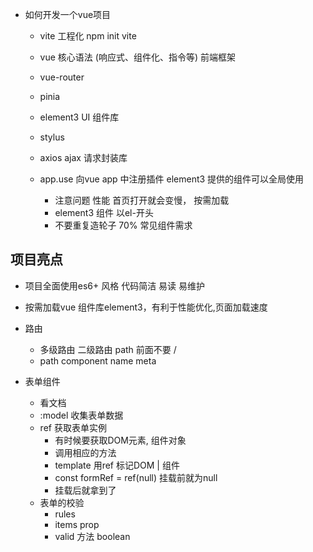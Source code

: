 - 如何开发一个vue项目
  - vite 工程化
    npm init vite

  - vue 核心语法 (响应式、组件化、指令等)
    前端框架
  - vue-router
  - pinia
  - element3 UI 组件库
  - stylus
  - axios  ajax 请求封装库 

  - app.use
    向vue app 中注册插件 
    element3 提供的组件可以全局使用
    - 注意问题 性能
      首页打开就会变慢， 按需加载
    - element3 组件 以el-开头
    -  不要重复造轮子  70% 常见组件需求


## 项目亮点
- 项目全面使用es6+ 风格
  代码简洁  易读 易维护
- 按需加载vue 组件库element3，有利于性能优化,页面加载速度
- 路由
  - 多级路由
    二级路由 path 前面不要 /
  - path component name  meta






- 表单组件
  - 看文档 
  - :model 收集表单数据
  - ref 获取表单实例
    -  有时候要获取DOM元素, 组件对象
    -  调用相应的方法
    -  template 用ref 标记DOM | 组件
    -  const formRef = ref(null)  挂载前就为null
    -  挂载后就拿到了   
  - 表单的校验
       - rules
       - items prop     
       - valid  方法   boolean 

    


